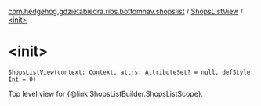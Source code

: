 [com.hedgehog.gdzietabiedra.ribs.bottomnav.shopslist](../index.md) / [ShopsListView](index.md) / [&lt;init&gt;](./-init-.md)

# &lt;init&gt;

`ShopsListView(context: `[`Context`](https://developer.android.com/reference/android/content/Context.html)`, attrs: `[`AttributeSet`](https://developer.android.com/reference/android/util/AttributeSet.html)`? = null, defStyle: `[`Int`](https://kotlinlang.org/api/latest/jvm/stdlib/kotlin/-int/index.html)` = 0)`

Top level view for {@link ShopsListBuilder.ShopsListScope}.

